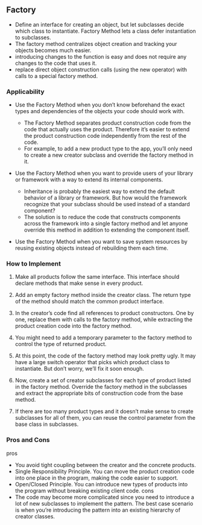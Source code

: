 ## Factory 
- Define an interface for creating an object, but let subclasses decide which class to instantiate. Factory Method lets a class defer instantiation to subclasses.
- The factory method centralizes object creation and tracking your objects becomes much easier.
- introducing changes to the function is easy and does not require any changes to the code that uses it.
- replace direct object construction calls (using the new operator) with calls to a special factory method. 

### Applicability
- Use the Factory Method when you don’t know beforehand the exact types and dependencies of the objects your code should work with.
    - The Factory Method separates product construction code from the code that actually uses the product. Therefore it’s easier to extend the product construction code independently from the rest of the code.
    - For example, to add a new product type to the app, you’ll only need to create a new creator subclass and override the factory method in it.

- Use the Factory Method when you want to provide users of your library or framework with a way to extend its internal components.
    - Inheritance is probably the easiest way to extend the default behavior of a library or framework. But how would the framework recognize that your subclass should be used instead of a standard component?
    - The solution is to reduce the code that constructs components across the framework into a single factory method and let anyone override this method in addition to extending the component itself.

- Use the Factory Method when you want to save system resources by reusing existing objects instead of rebuilding them each time.

### How to Implement
1. Make all products follow the same interface. This interface should declare methods that make sense in every product.

2. Add an empty factory method inside the creator class. The return type of the method should match the common product interface.

3. In the creator’s code find all references to product constructors. One by one, replace them with calls to the factory method, while extracting the product creation code into the factory method.

4. You might need to add a temporary parameter to the factory method to control the type of returned product.

5. At this point, the code of the factory method may look pretty ugly. It may have a large switch operator that picks which product class to instantiate. But don’t worry, we’ll fix it soon enough.

6. Now, create a set of creator subclasses for each type of product listed in the factory method. Override the factory method in the subclasses and extract the appropriate bits of construction code from the base method.

7. If there are too many product types and it doesn’t make sense to create subclasses for all of them, you can reuse the control parameter from the base class in subclasses.


### Pros and Cons
pros 
- You avoid tight coupling between the creator and the concrete products.
- Single Responsibility Principle. You can move the product creation code into one place in the program, making the code easier to support.
- Open/Closed Principle. You can introduce new types of products into the program without breaking existing client code.
cons
- The code may become more complicated since you need to introduce a lot of new subclasses to implement the pattern. The best case scenario is when you’re introducing the pattern into an existing hierarchy of creator classes.


